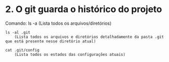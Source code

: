 # 2. O git guarda o histórico do projeto
Comando:
    ls -a
        (Lista todos os arquivos/diretórios)

    ls -al .git
        (Lista todos os arquivos e diretórios detalhadamente da pasta .git que está presente nesse diretório atual)

    cat .git/config
        (Lista todos os estados das configurações atuais)